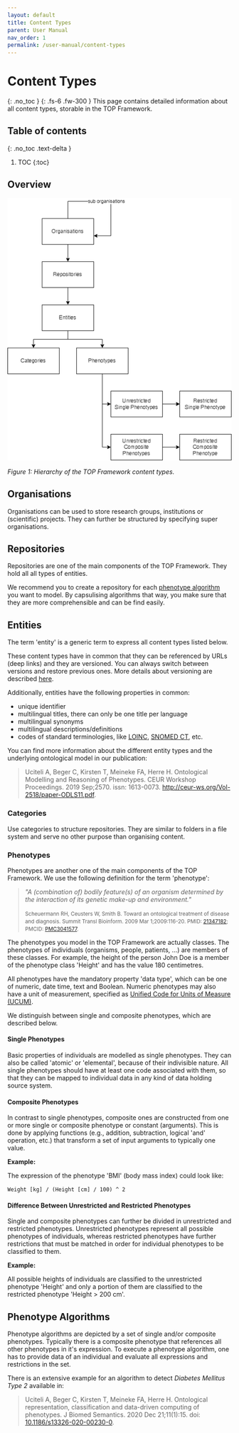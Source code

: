 ```yaml
---
layout: default
title: Content Types
parent: User Manual
nav_order: 1
permalink: /user-manual/content-types
---
```


# Content Types
{: .no_toc }
{: .fs-6 .fw-300 }
This page contains detailed information about all content types, storable in the TOP Framework.

## Table of contents
{: .no_toc .text-delta }

1. TOC
{:toc}

## Overview

![Hierarchy](../assets/images/content-type-hierarchy.png)

_Figure 1: Hierarchy of the TOP Framework content types._

## Organisations

Organisations can be used to store research groups, institutions or (scientific) projects. They can further be structured by specifying super organisations.

## Repositories

Repositories are one of the main components of the TOP Framework. They hold all all types of entities.

We recommend you to create a repository for each [phenotype algorithm](#phenotype-algorithm) you want to model.
By capsulising algorithms that way, you make sure that they are more comprehensible and can be find easily.

## Entities

The term 'entity' is a generic term to express all content types listed below.

These content types have in common that they can be referenced by URLs (deep links) and they are versioned.
You can always switch between versions and restore previous ones.
More details about versioning are described [here](phenotype-editor/versioning).

Additionally, entities have the following properties in common:

* unique identifier
* multilingual titles, there can only be one title per language
* multilingual synonyms
* multilingual descriptions/definitions
* codes of standard terminologies, like [LOINC](https://loinc.org), [SNOMED CT](https://www.snomed.org), etc.

You can find more information about the different entity types and the underlying ontological model in our publication:

> Uciteli A, Beger C, Kirsten T, Meineke FA, Herre H. Ontological Modelling and Reasoning of Phenotypes. CEUR Workshop Proceedings. 2019 Sep;2570. issn: 1613-0073. http://ceur-ws.org/Vol-2518/paper-ODLS11.pdf.

### Categories

Use categories to structure repositories. They are similar to folders in a file system and serve no other purpose than organising content.

### Phenotypes

Phenotypes are another one of the main components of the TOP Framework. We use the following definition for the term 'phenotype':

> _"A (combination of) bodily feature(s) of an organism determined by the interaction of its genetic make-up and environment."_
>
> <small>Scheuermann RH, Ceusters W, Smith B. Toward an ontological treatment of disease and diagnosis. Summit Transl Bioinform. 2009 Mar 1;2009:116-20. PMID: [21347182](https://pubmed.ncbi.nlm.nih.gov/21347182/); PMCID: [PMC3041577](https://www.ncbi.nlm.nih.gov/pmc/articles/PMC3041577/).</small>

The phenotypes you model in the TOP Framework are actually classes. The phenotypes of individuals (organisms, people, patients, ...) are members of these classes. For example, the height of the person John Doe is a member of the phenotype class 'Height' and has the value 180 centimetres.

All phenotypes have the mandatory property 'data type', which can be one of numeric, date time, text and Boolean.
Numeric phenotypes may also have a unit of measurement, specified as [Unified Code for Units of Measure (UCUM)](https://ucum.org).

We distinguish between single and composite phenotypes, which are described below.

#### Single Phenotypes

Basic properties of individuals are modelled as single phenotypes. They can also be called 'atomic' or 'elemental', because of their indivisible nature.
All single phenotypes should have at least one code associated with them, so that they can be mapped to individual data in any kind of data holding source system.

#### Composite Phenotypes

In contrast to single phenotypes, composite ones are constructed from one or more single or composite phenotype or constant (arguments).
This is done by applying functions (e.g., addition, subtraction, logical 'and' operation, etc.) that transform a set of input arguments to typically one value.

**Example:**

The expression of the phenotype 'BMI' (body mass index) could look like:

```
Weight [kg] / (Height [cm] / 100) ^ 2
```

#### Difference Between Unrestricted and Restricted Phenotypes

Single and composite phenotypes can further be divided in unrestricted and restricted phenotypes. Unrestricted phenotypes represent all possible phenotypes of individuals,
whereas restricted phenotypes have further restrictions that must be matched in order for individual phenotypes to be classified to them.

**Example:**

All possible heights of individuals are classified to the unrestricted phenotype 'Height' and only a portion of them are classified to the restricted phenotype 'Height > 200 cm'.

## Phenotype Algorithms

Phenotype algorithms are depicted by a set of single and/or composite phenotypes. Typically there is a composite phenotype that references all other phenotypes in it's expression.
To execute a phenotype algorithm, one has to provide data of an individual and evaluate all expressions and restrictions in the set.

There is an extensive example for an algorithm to detect _Diabetes Mellitus Type 2_ available in:

> Uciteli A, Beger C, Kirsten T, Meineke FA, Herre H. Ontological representation, classification and data-driven computing of phenotypes. J Biomed Semantics. 2020 Dec 21;11(1):15. doi: [10.1186/s13326-020-00230-0](https://doi.org/10.1186/s13326-020-00230-0).
